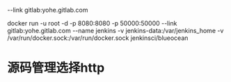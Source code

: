 

--link gitlab:yohe.gitlab.com


docker run -u root -d -p 8080:8080 -p 50000:50000 --link gitlab:yohe.gitlab.com --name jenkins -v jenkins-data:/var/jenkins_home -v /var/run/docker.sock:/var/run/docker.sock jenkinsci/blueocean


# 源码管理选择http